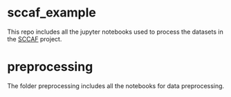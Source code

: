 # sccaf_example

This repo includes all the jupyter notebooks used to process the datasets in the [SCCAF](https://github.com/SCCAF/sccaf) project. 


# preprocessing
The folder preprocessing includes all the notebooks for data preprocessing.


